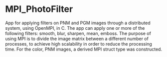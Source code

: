 # MPI_PhotoFilter

App for applying filters on PNM and PGM images through a distributed system, using OpenMPI, in C. The app can apply one or more of the following filters: smooth, blur, sharpen, mean, emboss. The purpose of using MPI is to divide the image matrix between a different number of processes, to achieve high scalability in order to reduce the processing time. For the color, PNM images, a derived MPI struct type was constructed.
